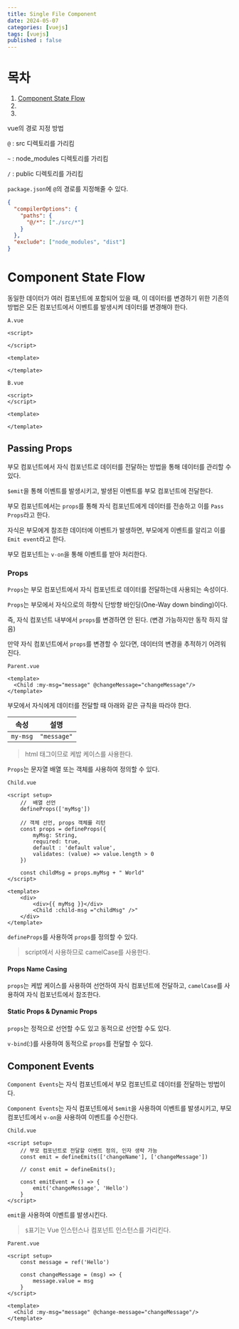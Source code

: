 ```yaml
---
title: Single File Component
date: 2024-05-07
categories: [vuejs]
tags: [vuejs]
published : false
---
```


# 목차

1. [Component State Flow](#component-state-flow)
2.
3.


vue의 경로 지정 방법

`@` : src 디렉토리를 가리킴

`~` : node_modules 디렉토리를 가리킴

`/` : public 디렉토리를 가리킴

`package.json`에 `@`의 경로를 지정해줄 수 있다.

```json
{
  "compilerOptions": {
    "paths": {
      "@/*": ["./src/*"]
    }
  },
  "exclude": ["node_modules", "dist"]
}
```

# <font id="component-state-flow"> Component State Flow </font>

동일한 데이터가 여러 컴포넌트에 포함되어 있을 때, 이 데이터를 변경하기 위한 기존의 방법은 모든 컴포넌트에서 이벤트를 발생시켜 데이터를 변경해야 한다.

`A.vue`

```vue
<script>

</script>

<template>

</template>

```
`B.vue`

```vue
<script>
</script>

<template>

</template>
```

## Passing Props

부모 컴포넌트에서 자식 컴포넌트로 데이터를 전달하는 방법을 통해 데이터를 관리할 수 있다.

`$emit`을 통해 이벤트를 발생시키고, 발생된 이벤트를 부모 컴포넌트에 전달한다.

부모 컴포넌트에서는 `props`를 통해 자식 컴포넌트에게 데이터를 전송하고 이를 `Pass Props`라고 한다.

자식은 부모에게 참조한 데이터에 이벤트가 발생하면, 부모에게 이벤트를 알리고 이를 `Emit event`라고 한다.

부모 컴포넌트는 `v-on`을 통해 이벤트를 받아 처리한다.

### Props

`Props`는 부모 컴포넌트에서 자식 컴포넌트로 데이터를 전달하는데 사용되는 속성이다.


`Props`는 부모에서 자식으로의 하향식 단방향 바인딩(One-Way down binding)이다.

즉, 자식 컴포넌트 내부에서 `props`를 변경하면 안 된다. (변경 가능하지만 동작 하지 않음)

만약 자식 컴포넌트에서 `props`를 변경할 수 있다면, 데이터의 변경을 추적하기 어려워진다.

`Parent.vue`

```vue
<template>
  <Child :my-msg="message" @changeMessage="changeMessage"/>
</template>
```

부모에서 자식에게 데이터를 전달할 때 아래와 같은 규칙을 따라야 한다.

| 속성 | 설명 |
| --- | --- |
|`my-msg`|`"message"`|

> html 태그이므로 케밥 케이스를 사용한다.

`Props`는 문자열 배열 또는 객체를 사용하여 정의할 수 있다.

`Child.vue`

```vue
<script setup>
	//	배열 선언
	defineProps(['myMsg'])

	// 객체 선언, props 객체를 리턴
	const props = defineProps({
		myMsg: String,
		required: true,
		default : 'default value',
		validates: (value) => value.length > 0
	})

	const childMsg = props.myMsg + " World"
</script>

<template>
	<div>
		<div>{{ myMsg }}</div>
		<Child :child-msg ="childMsg" />"
	</div>
</template>
```

`defineProps`를 사용하여 `props`를 정의할 수 있다.

> script에서 사용하므로 camelCase를 사용한다.

#### Props Name Casing

`props`는 케밥 케이스를 사용하여 선언하여 자식 컴포넌트에 전달하고, `camelCase`를 사용하여 자식 컴포넌트에서 참조한다.

#### Static Props & Dynamic Props

`props`는 정적으로 선언할 수도 있고 동적으로 선언할 수도 있다.

`v-bind`(:)를 사용하여 동적으로 `props`를 전달할 수 있다.

## Component Events

`Component Events`는 자식 컴포넌트에서 부모 컴포넌트로 데이터를 전달하는 방법이다.

`Component Events`는 자식 컴포넌트에서 `$emit`을 사용하여 이벤트를 발생시키고, 부모 컴포넌트에서 `v-on`을 사용하여 이벤트를 수신한다.

`Child.vue`

```vue
<script setup>
	// 부모 컴포넌트로 전달할 이벤트 정의, 인자 생략 가능
	const emit = defineEmits(['changeName'], ['changeMessage'])

	// const emit = defineEmits();

	const emitEvent = () => {
		emit('changeMessage', 'Hello')
	}
</script>
```

`emit`을 사용하여 이벤트를 발생시킨다.

> `$`표기는 Vue 인스턴스나 컴포넌트 인스턴스를 가리킨다.

`Parent.vue`

```vue
<script setup>
	const message = ref('Hello')

	const changeMessage = (msg) => {
		message.value = msg
	}
</script>

<template>
  <Child :my-msg="message" @change-message="changeMessage"/>
</template>

```
